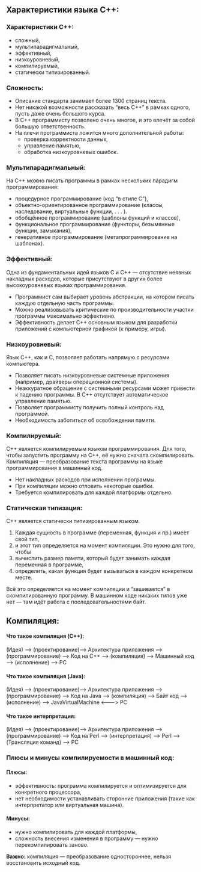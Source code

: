 
## Характеристики языка C++:

### Характеристики C++:

* сложный,
* мультипарадигмальный,
* эффективный,
* низкоуровневый,
* компилируемый,
* статически типизированный.

### Сложность:

* Описание стандарта занимает более 1300 страниц текста.
* Нет никакой возможности рассказать “весь C++” в рамках
одного, пусть даже очень большого курса.
* В C++ программисту позволено очень многое, и это влeчёт
за собой большую ответственность.
* На плечи программиста ложится много дополнительной
работы:
    - проверка корректности данных,
    - управление памятью,
    - обработка низкоуровневых ошибок.

### Мультипарадигмальный:

На C++ можно писать программы в рамках нескольких
парадигм программирования:
* процедурное программирование
(код “в стиле C”),
* объектно-ориентированное программирование
(классы, наследование, виртуальные функции, . . . ).
* обобщённое программирование
(шаблоны функций и классов),
* функциональное программирование
(функторы, безымянные функции, замыкания),
* генеративное программирование
(метапрограммирование на шаблонах).

### Эффективный:

Одна из фундаментальных идей языков C и C++ — отсутствие
неявных накладных расходов, которые присутствуют в других
более высокоуровневых языках программирования.

* Программист сам выбирает уровень абстракции, на
котором писать каждую отдельную часть программы.
* Можно реализовывать критические по производительности
участки программы максимально эффективно.
* Эффективность делает C++ основным языком для
разработки приложений с компьютерной графикой (к
примеру, игры).

### Низкоуровневый:

Язык C++, как и C, позволяет работать напрямую с ресурсами
компьютера.
* Позволяет писать низкоуровневые системные приложения
(например, драйверы операционной системы).
* Неаккуратное обращение с системными ресурсами может
привести к падению программы.
В C++ отсутствует автоматическое управление памятью.
* Позволяет программисту получить полный контроль над
программой.
* Необходимость заботиться об освобождении памяти.

### Компилируемый:

C++ является компилируемым языком программирования.
Для того, чтобы запустить программу на C++, её нужно сначала
скомпилировать.
Компиляция — преобразование текста программы на языке
программирования в машинный код.
* Нет накладных расходов при исполнении программы.
* При компиляции можно отловить некоторые ошибки.
* Требуется компилировать для каждой платформы
отдельно.

### Статическая типизация: 

C++ является статически типизированным языком.
1. Каждая сущность в программе (переменная, функция и
пр.) имеет свой тип,
2. и этот тип определяется на момент компиляции.
Это нужно для того, чтобы
1. вычислить размер памяти, который будет занимать
каждая переменная в программе,
2. определить, какая функция будет вызываться в каждом
конкретном месте.

Всё это определяется на момент компиляции и “зашивается” в
скомпилированную программу.
В машинном коде никаких типов уже нет — там идёт работа с
последовательностями байт. 

## Компиляция:

#### Что такое компиляция (C++):
 
(Идея) --> (проектирование)--> Архитектура приложения --> (программирование) --> Код на С++ --> (компиляция) --> Машинный код --> (исполнение) --> PC


#### Что такое компиляция (Java):
 
(Идея) --> (проектирование)--> Архитектура приложения --> (программирование) --> Код на Java --> (компиляция) --> Байт код --> (исполнение) --> JavaVirtualMachine <---> PC


#### Что такое интерпретация:
 
(Идея) --> (проектирование)--> Архитектура приложения --> (программирование) --> Код на Perl --> (интерпретация) --> Perl --> (Трансляция команд) --> PC


### Плюсы и минусы компилируемости в машинный код:

#### Плюсы:
* эффективность: программа компилируется и
оптимизируется для конкретного процессора,
* нет необходимости устанавливать сторонние приложения
(такие как интерпретатор или виртуальная машина).

#### Минусы:
* нужно компилировать для каждой платформы,
* сложность внесения изменения в программу — нужно
перекомпилировать заново.

**Важно:** компиляция — преобразование одностороннее, нельзя
восстановить исходный код.
